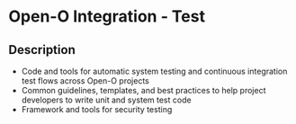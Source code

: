 
# Open-O Integration - Test

## Description

* Code and tools for automatic system testing and continuous integration test flows across Open-O projects
* Common guidelines, templates, and best practices to help project developers to write unit and system test code
* Framework and tools for security testing

